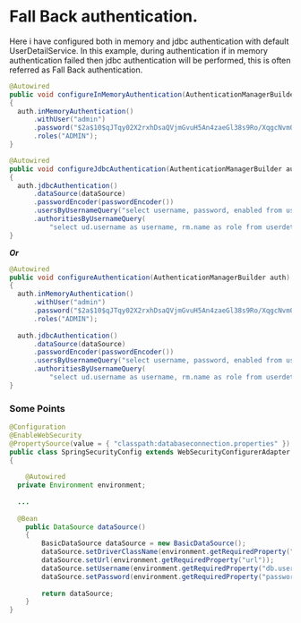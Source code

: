 # Fall Back authentication.

Here i have configured both in memory and jdbc authentication with default UserDetailService. In this example, during authentication if in memory authentication failed then jdbc authentication will be performed, this is often referred as Fall Back authentication.


```java
@Autowired
public void configureInMemoryAuthentication(AuthenticationManagerBuilder auth) throws Exception
{
  auth.inMemoryAuthentication()
      .withUser("admin")
      .password("$2a$10$qJTqy02X2rxhDsaQVjmGvuH5An4zaeGl38s9Ro/XqgcNvm0N464fi")
      .roles("ADMIN");
}

@Autowired
public void configureJdbcAuthentication(AuthenticationManagerBuilder auth) throws Exception
{
  auth.jdbcAuthentication()
      .dataSource(dataSource)
      .passwordEncoder(passwordEncoder())
      .usersByUsernameQuery("select username, password, enabled from userdetails where userName=?")
      .authoritiesByUsernameQuery(
          "select ud.username as username, rm.name as role from userdetails ud INNER JOIN rolemaster rm ON rm.id = ud.roleId  where username = ?");
}
```

<b><i>Or</i></b>

```java
@Autowired
public void configureAuthentication(AuthenticationManagerBuilder auth) throws Exception
{
  auth.inMemoryAuthentication()
      .withUser("admin")
      .password("$2a$10$qJTqy02X2rxhDsaQVjmGvuH5An4zaeGl38s9Ro/XqgcNvm0N464fi")
      .roles("ADMIN");
      
  auth.jdbcAuthentication()
      .dataSource(dataSource)
      .passwordEncoder(passwordEncoder())
      .usersByUsernameQuery("select username, password, enabled from userdetails where userName=?")
      .authoritiesByUsernameQuery(
          "select ud.username as username, rm.name as role from userdetails ud INNER JOIN rolemaster rm ON rm.id = ud.roleId  where username = ?");
}
```

### Some Points
```java
@Configuration
@EnableWebSecurity
@PropertySource(value = { "classpath:databaseconnection.properties" })
public class SpringSecurityConfig extends WebSecurityConfigurerAdapter
{
	
	@Autowired
  private Environment environment;
  
  ...
  
  @Bean
	public DataSource dataSource()
	{
		BasicDataSource dataSource = new BasicDataSource();
		dataSource.setDriverClassName(environment.getRequiredProperty("driver"));
		dataSource.setUrl(environment.getRequiredProperty("url"));
		dataSource.setUsername(environment.getRequiredProperty("db.username"));
		dataSource.setPassword(environment.getRequiredProperty("password"));
		
		return dataSource;
	}
}
```
